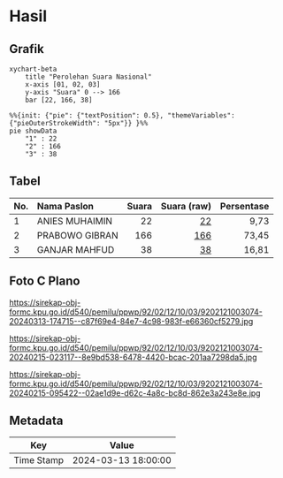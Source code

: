 # Hasil

## Grafik

```mermaid
xychart-beta
    title "Perolehan Suara Nasional"
    x-axis [01, 02, 03]
    y-axis "Suara" 0 --> 166
    bar [22, 166, 38]
```

```mermaid
%%{init: {"pie": {"textPosition": 0.5}, "themeVariables": {"pieOuterStrokeWidth": "5px"}} }%%
pie showData
    "1" : 22
    "2" : 166
    "3" : 38
```

## Tabel

| No. | Nama Paslon    | Suara | Suara (raw) | Persentase |
|:--- |:-------------- | -----:| -----------:| ----------:|
| 1   | ANIES MUHAIMIN | 22    | [22][p-1]   | 9,73       |
| 2   | PRABOWO GIBRAN | 166   | [166][p-2]  | 73,45      |
| 3   | GANJAR MAHFUD  | 38    | [38][p-3]   | 16,81      |


[p-1]: https://github.com/gigit-pemilu/pemilu-2024/blob/main/pilpres/hitung-suara/sub/92-papua-barat/sub/02-manokwari/sub/12-manokwari-barat/sub/1003-wosi/sub/074-tps/sub/paslon-1.txt
[p-2]: https://github.com/gigit-pemilu/pemilu-2024/blob/main/pilpres/hitung-suara/sub/92-papua-barat/sub/02-manokwari/sub/12-manokwari-barat/sub/1003-wosi/sub/074-tps/sub/paslon-2.txt
[p-3]: https://github.com/gigit-pemilu/pemilu-2024/blob/main/pilpres/hitung-suara/sub/92-papua-barat/sub/02-manokwari/sub/12-manokwari-barat/sub/1003-wosi/sub/074-tps/sub/paslon-3.txt

## Foto C Plano

https://sirekap-obj-formc.kpu.go.id/d540/pemilu/ppwp/92/02/12/10/03/9202121003074-20240313-174715--c87f69e4-84e7-4c98-983f-e66360cf5279.jpg

https://sirekap-obj-formc.kpu.go.id/d540/pemilu/ppwp/92/02/12/10/03/9202121003074-20240215-023117--8e9bd538-6478-4420-bcac-201aa7298da5.jpg

https://sirekap-obj-formc.kpu.go.id/d540/pemilu/ppwp/92/02/12/10/03/9202121003074-20240215-095422--02ae1d9e-d62c-4a8c-bc8d-862e3a243e8e.jpg


## Metadata

| Key        | Value               |
| ---------- | ------------------- |
| Time Stamp | 2024-03-13 18:00:00 |



